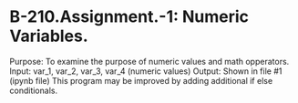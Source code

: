 # B-210.Assignment.-1: Numeric Variables.
Purpose: To examine the purpose of numeric values and math opperators. 
Input: var_1, var_2, var_3, var_4 (numeric values) 
Output: Shown in file #1 (ipynb file)
This program may be improved by adding additional if else conditionals. 
